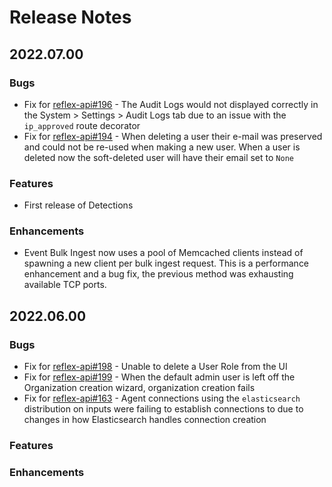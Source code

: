 # Release Notes

## 2022.07.00

### Bugs

- Fix for [reflex-api#196](https://github.com/reflexsoar/reflex-api/issues/196) - The Audit Logs would not displayed correctly in the System > Settings > Audit Logs tab due to an issue with the `ip_approved` route decorator
- Fix for [reflex-api#194](https://github.com/reflexsoar/reflex-api/issues/194) - When deleting a user their e-mail was preserved and could not be re-used when making a new user.  When a user is deleted now the soft-deleted user will have their email set to `None`


### Features

- First release of Detections

### Enhancements

- Event Bulk Ingest now uses a pool of Memcached clients instead of spawning a new client per bulk ingest request.  This is a performance enhancement and a bug fix, the previous method was exhausting available TCP ports.

## 2022.06.00

### Bugs

- Fix for [reflex-api#198](https://github.com/reflexsoar/reflex-api/issues/198) - Unable to delete a User Role from the UI
- Fix for [reflex-api#199](https://github.com/reflexsoar/reflex-api/issues/199) - When the default admin user is left off the Organization creation wizard, organization creation fails
- Fix for [reflex-api#163](https://github.com/reflexsoar/reflex-api/issues/163) - Agent connections using the `elasticsearch` distribution on inputs were failing to establish connections to due to changes in how Elasticsearch handles connection creation

### Features

### Enhancements